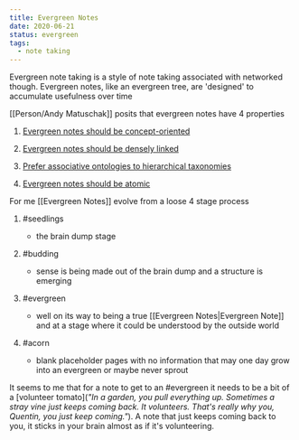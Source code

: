 ```yaml
---
title: Evergreen Notes
date: 2020-06-21
status: evergreen
tags:
  - note taking
---
```


 Evergreen note taking is a style of note taking associated with networked though. Evergreen notes, like an evergreen tree, are 'designed' to accumulate usefulness over time

 [[Person/Andy Matuschak]] posits that evergreen notes have 4 properties

1.  [Evergreen notes should be concept-oriented](https://notes.andymatuschak.org/z6bci25mVUBNFdVWSrQNKr6u7AZ1jFzfTVbMF)

2.  [Evergreen notes should be densely linked](https://notes.andymatuschak.org/z2HUE4ABbQjUNjrNemvkTCsLa1LPDRuwh1tXC)

3.  [Prefer associative ontologies to hierarchical taxonomies](https://notes.andymatuschak.org/z29hLZHiVt7W2uss2uMpSZquAX5T6vaeSF6Cy)

4.  [Evergreen notes should be atomic](https://notes.andymatuschak.org/z4Rrmh17vMBbauEGnFPTZSK3UmdsGExLRfZz1)


 For me [[Evergreen Notes]] evolve from a loose 4 stage process

1.  #seedlings


    - the brain dump stage


2.  #budding


    - sense is being made out of the brain dump and a structure is emerging


3.  #evergreen


    - well on its way to being a true [[Evergreen Notes|Evergreen Note]] and at a stage where it could be understood by the outside world


4.  #acorn


    - blank placeholder pages with no information that may one day grow into an evergreen or maybe never sprout



 It seems to me that for a note to get to an #evergreen it needs to be a bit of a [volunteer tomato](*"In a garden, you pull everything up. Sometimes a stray vine just keeps coming back. It volunteers. That's really why you, Quentin, you just keep coming."*). A note that just keeps coming back to you, it sticks in your brain almost as if it's volunteering.


